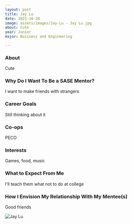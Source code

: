 ```yaml
---
layout: post
title: Jay Lu 
date: 2022-10-20
image: assets/images/Jay-Lu - Jay Lu.jpg
about: Cute
year: Junior
major: Business and Engineering

---
```


### About

Cute

### Why Do I Want To Be a SASE Mentor?

I want to make friends with strangers

### Career Goals

Still thinking about it

### Co-ops

PECO

### Interests

Games, food, music

### What to Expect From Me

I'll teach them what not to do at college

### How I Envision My Relationship With My Mentee(s) 

Good friends

<div class="text-center my-5">
    <img src="https://sase-drexel.github.io/mentorship-2021/assets/images/Jay-Lu.jpg" alt="Jay Lu" class="rounded post-img" />
</div>
